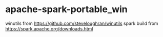 # apache-spark-portable_win
winutils from https://github.com/steveloughran/winutils
spark build from https://spark.apache.org/downloads.html
